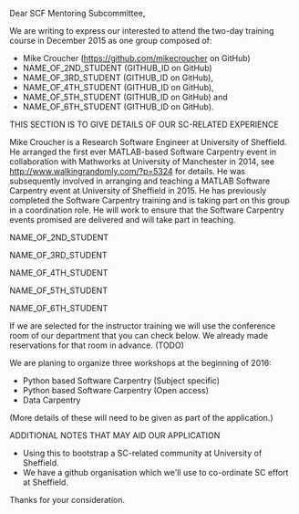Dear SCF Mentoring Subcommittee,

We are writing to express our interested to attend the two-day training course in December 2015 as one group composed of:

* Mike Croucher (https://github.com/mikecroucher on GitHub)
* NAME_OF_2ND_STUDENT (GITHUB_ID on GitHub)
* NAME_OF_3RD_STUDENT (GITHUB_ID on GitHub),
* NAME_OF_4TH_STUDENT (GITHUB_ID on GitHub),
* NAME_OF_5TH_STUDENT (GITHUB_ID on GitHub) and
* NAME_OF_6TH_STUDENT (GITHUB_ID on GitHub).

THIS SECTION IS TO GIVE DETAILS OF OUR SC-RELATED EXPERIENCE

Mike Croucher is a Research Software Engineer at University of Sheffield. He arranged the first ever MATLAB-based Software Carpentry event in collaboration with Mathworks at University of Manchester in 2014, see http://www.walkingrandomly.com/?p=5324 for details. He was subsequently involved in arranging and teaching a MATLAB Software Carpentry event at University of Sheffield in 2015. He has previously completed the Software Carpentry training and is taking part on this group in a coordination role. He will work to ensure that the Software Carpentry events promised are delivered and will take part in teaching.

NAME_OF_2ND_STUDENT

NAME_OF_3RD_STUDENT

NAME_OF_4TH_STUDENT

NAME_OF_5TH_STUDENT

NAME_OF_6TH_STUDENT

If we are selected for the instructor training we will use the conference room of our department that you can check below. We already made reservations for that room in advance. (TODO)

We are planing to organize three workshops at the beginning of 2016:

* Python based Software Carpentry (Subject specific)
* Python based Software Carpentry (Open access)
* Data Carpentry

(More details of these will need to be given as part of the application.)

ADDITIONAL NOTES THAT MAY AID OUR APPLICATION

* Using this to bootstrap a SC-related community at University of Sheffield.
* We have a github organisation which we'll use to co-ordinate SC effort at Sheffield.

Thanks for your consideration.

